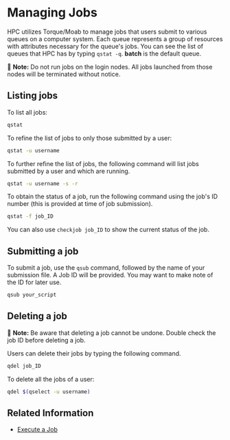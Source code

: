# Managing Jobs

HPC utilizes Torque/Moab to manage jobs that users submit to various queues on a computer system. Each queue represents a group of resources with attributes necessary for the queue's jobs. You can see the list of queues that HPC has by typing `qstat -q`. **batch** is the default queue.

📝 **Note:** Do not run jobs on the login nodes. All jobs launched from those nodes will be terminated without notice.

## Listing jobs

To list all jobs:

```bash
qstat
```

To refine the list of jobs to only those submitted by a user:

```bash
qstat -u username
```

To further refine the list of jobs, the following command will list jobs submitted by a user and which are running.

```bash
qstat -u username -s -r
```

To obtain the status of a job, run the following command using the job's ID number (this is provided at time of job submission).

```bash
qstat -f job_ID
```

You can also use `checkjob job_ID` to show the current status of the job.

## Submitting a job

To submit a job, use the `qsub` command, followed by the name of your submission file. A Job ID will be provided. You may want to make note of the ID for later use.

```bash
qsub your_script
```

## Deleting a job

📝 **Note:** Be aware that deleting a job cannot be undone. Double check the job ID before deleting a job.

Users can delete their jobs by typing the following command.

```bash
qdel job_ID
```

To delete all the jobs of a user:

```bash
qdel $(qselect -u username)
```

## Related Information

- [Execute a Job](../how-to-use/execute-a-job.md)
